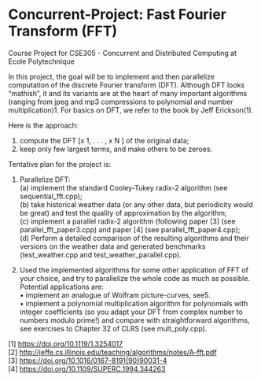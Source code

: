 # Concurrent-Project: Fast Fourier Transform (FFT)
Course Project for CSE305 - Concurrent and Distributed Computing at Ecole Polytechnique

In this project, the goal will be to implement and then parallelize computation of the discrete Fourier transform (DFT). Although DFT looks “mathish”, it and its variants are at the heart of many important algorithms (ranging from jpeg and mp3 compressions to polynomial and number multiplication)1. For basics on DFT, we refer to the book by Jeff Erickson(1).

Here is the approach:
1. compute the DFT [x ̃1, . . . , x ̃N ] of the original data;
2. keep only few largest terms, and make others to be zeroes.

Tentative plan for the project is:

1. Parallelize DFT:<br>
(a) implement the standard Cooley-Tukey radix-2 algorithm (see sequential_fft.cpp); <br>
(b) take historical weather data (or any other data, but periodicity would be great) and test the quality of approximation by the algorithm;<br>
(c) implement a parallel radix-2 algorithm (following paper [3] (see parallel_fft_paper3.cpp) and paper [4] (see parallel_fft_paper4.cpp);<br>
(d) Perform a detailed comparison of the resulting algorithms and their versions on the weather data and generated benchmarks (test_weather.cpp and test_weather_parallel.cpp).

3. Used the implemented algorithms for some other application of FFT of your choice, and try to parallelize the whole code as much as possible. Potential applications are: <br>
• implement an analogue of Wolfram picture-curves, see5. <br>
• implement a polynomial multiplication algorithm for polynomials with integer coefficients (so you adapt your DFT from complex number to numbers modulo prime!) and compare with straightforward algorithms, see exercises to Chapter 32 of CLRS (see mult_poly.cpp).

[1] https://doi.org/10.1119/1.3254017  <br>
[2] http://jeffe.cs.illinois.edu/teaching/algorithms/notes/A-fft.pdf <br>
[3] https://doi.org/10.1016/0167-8191(90)90031-4 <br>
[4] https://doi.org/10.1109/SUPERC.1994.344263 <br>

